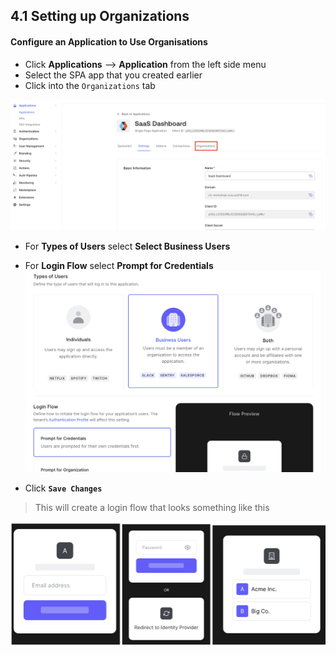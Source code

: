 ## 4.1 Setting up Organizations

#### Configure an Application to Use Organisations
- Click **Applications** --> **Application** from the left side menu
- Select the SPA app that you created earlier
- Click into the `Organizations` tab

![](https://github.com/lerer/cic2-workshop/blob/main/images/004/orgs-tab.png?raw=true)



- For **Types of Users** select **Select Business Users**
- For **Login Flow** select **Prompt for Credentials**
⁠
![](https://github.com/lerer/cic2-workshop/blob/main/images/004/org-b2b-setup.png?raw=true)


- Click **`Save Changes`**

>This will create a login flow that looks something like this


![](https://github.com/lerer/cic2-workshop/blob/main/images/004/orgs-login-flow.png?raw=true)











